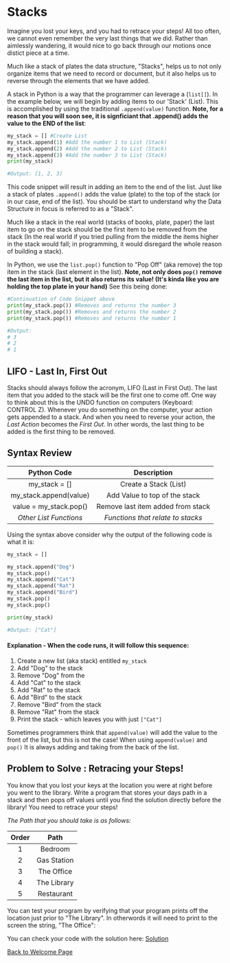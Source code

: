 # Stacks

Imagine you lost your keys, and you had to retrace your steps! All too often, we cannot even remember the very last things that we did. Rather than aimlessly wandering, it would nice to go back through our motions once distict piece at a time. 

Much like a stack of plates the data structure, "Stacks", helps us to not only organize items that we need to record or document, but it also helps us to reverse through the elements that we have added.

A stack in Python is a way that the programmer can leverage a (`list[]`).  In the example below, we will begin by adding items to our 'Stack' (List). This is accomplished by using the traditional `.append(value)` function. **Note, for a reason that you will soon see, it is signficiant that .append() adds the value to the END of the list**:

```python
my_stack = [] #Create List
my_stack.append(1) #Add the number 1 to List (Stack)
my_stack.append(2) #Add the number 2 to List (Stack)
my_stack.append(3) #Add the number 3 to List (Stack)
print(my_stack)

#Output: [1, 2, 3]
```

This code snippet will result in adding an item to the end of the list. Just like a stack of plates `.append()` adds the value (plate) to the top of the stack (or in our case, end of the list). You should be start to understand why the Data Structure in focus is referred to as a "Stack".

Much like a stack in the real world (stacks of books, plate, paper) the last item to go on the stack should be the first item to be removed from the stack (In the real world if you tried pulling from the middle the items higher in the stack would fall; in programming, it would disregard the whole reason of building a stack).

In Python, we use the `list.pop()` function to "Pop Off" (aka remove) the top item in the stack (last element in the list). **Note, not only does `pop()` remove the last item in the list, but it also returns its value! (It's kinda like you are holding the top plate in your hand)** See this being done:

```python
#Continuation of Code Snippet above
print(my_stack.pop()) #Removes and returns the number 3
print(my_stack.pop()) #Removes and returns the number 2
print(my_stack.pop()) #Removes and returns the number 1

#Output:
# 3
# 2
# 1
```


## LIFO - **L**ast **I**n, **F**irst **O**ut

Stacks should always follow the acronym, LIFO (Last in First Out). The last item that you added to the stack will be the first one to come off. One way to think about this is the UNDO function on computers (Keyboard: CONTROL Z). Whenever you do something on the computer, your action gets appended to a stack. And when you need to reverse your action, the *Last Action* becomes the *First Out*. In other words, the last thing to be added is the first thing to be removed.



## Syntax Review

|  Python Code   |      Description      |
| :-----: | :------------: |
|  my_stack = []  |     Create a Stack (List)     |
| my_stack.append(value) | Add Value to top of the stack |
|  value = my_stack.pop()  |     Remove last item added from stack     |
|  *Other List Functions*   |    *Functions that relate to stacks*     |

Using the syntax above consider why the output of the following code is what it is:

```Python
my_stack = []

my_stack.append("Dog")
my_stack.pop()
my_stack.append("Cat") 
my_stack.append("Rat") 
my_stack.append("Bird") 
my_stack.pop()
my_stack.pop()

print(my_stack)

#Output: ["Cat"]
```

#### **Explanation - When the code runs, it will follow this sequence:**
1. Create a new list (aka stack) entitled `my_stack`
2. Add "Dog" to the stack
3. Remove "Dog" from the 
4. Add "Cat" to the stack
5. Add "Rat" to the stack
6. Add "Bird" to the stack
7. Remove "Bird" from the stack
8. Remove "Rat" from the stack
9. Print the stack - which leaves you with just `["Cat"]`

Sometimes programmers think that `append(value)` will add the value to the front of the list, but this is not the case! When using `append(value)` and `pop()` It is always adding and taking from the back of the list.

## Problem to Solve : Retracing your Steps!

You know that you lost your keys at the location you were at right before you went to the library. Write a program that stores your days path in a stack and then pops off values until you find the solution directly before the library! You need to retrace your steps!

_The Path that you should take is as follows:_

|   Order   |      Path      |
| :-----: | :------------: |
| 1 | Bedroom |
| 2 |    Gas Station      |
| 3 |     The Office      |
| 4 |     The Library     |
| 5 | Restaurant |

You can test your program by verifying that your program prints off the location just prior to "The Library". In otherwords it will need to print to the screen the string, "The Office":

You can check your code with the solution here: [Solution](retrace_steps.py)



[Back to Welcome Page](0-welcome.md)



